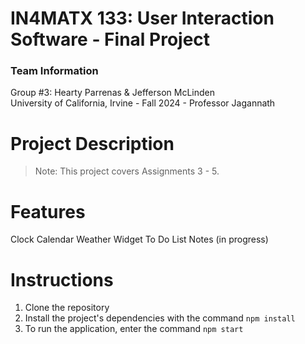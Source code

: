 # IN4MATX 133: User Interaction Software - Final Project

### Team Information
Group #3: Hearty Parrenas & Jefferson McLinden<br>
University of California, Irvine - Fall 2024 - Professor Jagannath

# Project Description
> Note: This project covers Assignments 3 - 5.

# Features

Clock
Calendar
Weather Widget
To Do List
Notes (in progress)


# Instructions
1. Clone the repository
2. Install the project's dependencies with the command `npm install`
3. To run the application, enter the command `npm start`
